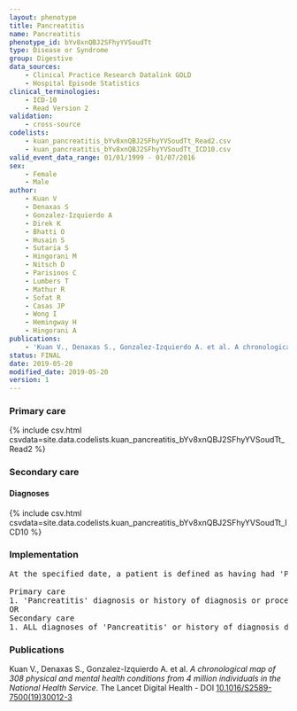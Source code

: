 ```yaml
---
layout: phenotype
title: Pancreatitis
name: Pancreatitis
phenotype_id: bYv8xnQBJ2SFhyYVSoudTt 
type: Disease or Syndrome
group: Digestive
data_sources: 
    - Clinical Practice Research Datalink GOLD
    - Hospital Episode Statistics
clinical_terminologies: 
    - ICD-10
    - Read Version 2
validation: 
    - cross-source
codelists: 
    - kuan_pancreatitis_bYv8xnQBJ2SFhyYVSoudTt_Read2.csv
    - kuan_pancreatitis_bYv8xnQBJ2SFhyYVSoudTt_ICD10.csv
valid_event_data_range: 01/01/1999 - 01/07/2016
sex: 
    - Female
    - Male
author: 
    - Kuan V
    - Denaxas S
    - Gonzalez-Izquierdo A
    - Direk K
    - Bhatti O
    - Husain S
    - Sutaria S
    - Hingorani M
    - Nitsch D
    - Parisinos C
    - Lumbers T
    - Mathur R
    - Sofat R
    - Casas JP
    - Wong I
    - Hemingway H
    - Hingorani A
publications: 
    - 'Kuan V., Denaxas S., Gonzalez-Izquierdo A. et al. A chronological map of 308 physical and mental health conditions from 4 million individuals in the National Health Service. The Lancet Digital Health - DOI: 10.1016/S2589-7500(19)30012-3' 
status: FINAL
date: 2019-05-20
modified_date: 2019-05-20
version: 1
---
```

### Primary care 
{% include csv.html csvdata=site.data.codelists.kuan_pancreatitis_bYv8xnQBJ2SFhyYVSoudTt_Read2 %}
### Secondary care 
#### Diagnoses 
{% include csv.html csvdata=site.data.codelists.kuan_pancreatitis_bYv8xnQBJ2SFhyYVSoudTt_ICD10 %}
### Implementation 
<pre>At the specified date, a patient is defined as having had 'Pancreatitis' IF they meet the criteria for any of the following on or before the specified date. The earliest date on which the individual meets any of the following criteria on or before the specified date is defined as the first event date:

Primary care
1. 'Pancreatitis' diagnosis or history of diagnosis or procedure during a consultation 
OR
Secondary care
1. ALL diagnoses of 'Pancreatitis' or history of diagnosis during a hospitalization</pre> 
 
### Publications 
Kuan V., Denaxas S., Gonzalez-Izquierdo A. et al. _A chronological map of 308 physical and mental health conditions from 4 million individuals in the National Health Service_. The Lancet Digital Health - DOI <a href='https://www.thelancet.com/journals/landig/article/PIIS2589-7500(19)30012-3/fulltext'>10.1016/S2589-7500(19)30012-3</a>